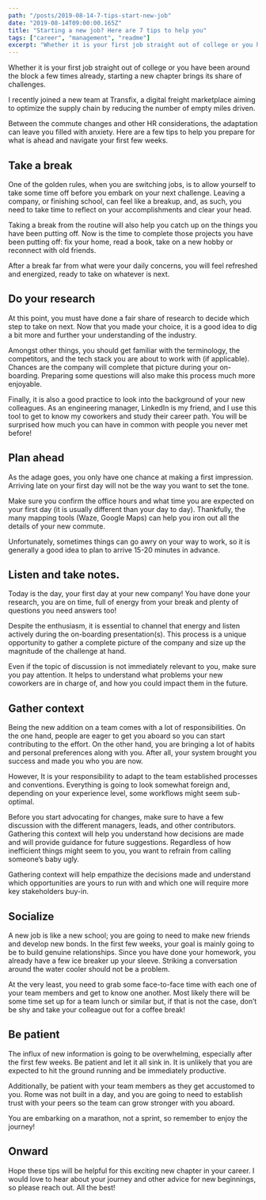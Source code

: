 ```yaml
---
path: "/posts/2019-08-14-7-tips-start-new-job"
date: "2019-08-14T09:00:00.165Z"
title: "Starting a new job? Here are 7 tips to help you"
tags: ["career", "management", "readme"]
excerpt: "Whether it is your first job straight out of college or you have been around the block a few times already, starting a new chapter brings its share of challenges."
---
```


Whether it is your first job straight out of college or you have been around the block a few times already, starting a new chapter brings its share of challenges.

I recently joined a new team at Transfix, a digital freight marketplace aiming to optimize the supply chain by reducing the number of empty miles driven.

Between the commute changes and other HR considerations, the adaptation can leave you filled with anxiety. Here are a few tips to help you prepare for what is ahead and navigate your first few weeks.

## Take a break

One of the golden rules, when you are switching jobs, is to allow yourself to take some time off before you embark on your next challenge. Leaving a company, or finishing school, can feel like a breakup, and, as such, you need to take time to reflect on your accomplishments and clear your head.

Taking a break from the routine will also help you catch up on the things you have been putting off. Now is the time to complete those projects you have been putting off: fix your home, read a book, take on a new hobby or reconnect with old friends.

After a break far from what were your daily concerns, you will feel refreshed and energized, ready to take on whatever is next.

## Do your research

At this point, you must have done a fair share of research to decide which step to take on next. Now that you made your choice, it is a good idea to dig a bit more and further your understanding of the industry.

Amongst other things, you should get familiar with the terminology, the competitors, and the tech stack you are about to work with (if applicable). Chances are the company will complete that picture during your on-boarding. Preparing some questions will also make this process much more enjoyable.

Finally, it is also a good practice to look into the background of your new colleagues. As an engineering manager, LinkedIn is my friend, and I use this tool to get to know my coworkers and study their career path. You will be surprised how much you can have in common with people you never met before!

## Plan ahead

As the adage goes, you only have one chance at making a first impression. Arriving late on your first day will not be the way you want to set the tone.

Make sure you confirm the office hours and what time you are expected on your first day (it is usually different than your day to day). Thankfully, the many mapping tools (Waze, Google Maps) can help you iron out all the details of your new commute.

Unfortunately, sometimes things can go awry on your way to work, so it is generally a good idea to plan to arrive 15-20 minutes in advance.

## Listen and take notes.

Today is the day, your first day at your new company! You have done your research, you are on time, full of energy from your break and plenty of questions you need answers too!

Despite the enthusiasm, it is essential to channel that energy and listen actively during the on-boarding presentation(s). This process is a unique opportunity to gather a complete picture of the company and size up the magnitude of the challenge at hand.

Even if the topic of discussion is not immediately relevant to you, make sure you pay attention. It helps to understand what problems your new coworkers are in charge of, and how you could impact them in the future.

## Gather context

Being the new addition on a team comes with a lot of responsibilities. On the one hand, people are eager to get you aboard so you can start contributing to the effort. On the other hand, you are bringing a lot of habits and personal preferences along with you. After all, your system brought you success and made you who you are now.

However, It is your responsibility to adapt to the team established processes and conventions. Everything is going to look somewhat foreign and, depending on your experience level, some workflows might seem sub-optimal.

Before you start advocating for changes, make sure to have a few discussion with the different managers, leads, and other contributors. Gathering this context will help you understand how decisions are made and will provide guidance for future suggestions. Regardless of how inefficient things might seem to you, you want to refrain from calling someone’s baby ugly.

Gathering context will help empathize the decisions made and understand which opportunities are yours to run with and which one will require more key stakeholders buy-in.

## Socialize

A new job is like a new school; you are going to need to make new friends and develop new bonds. In the first few weeks, your goal is mainly going to be to build genuine relationships. Since you have done your homework, you already have a few ice breaker up your sleeve.  Striking a conversation around the water cooler should not be a problem.

At the very least, you need to grab some face-to-face time with each one of your team members and get to know one another. Most likely there will be some time set up for a team lunch or similar but, if that is not the case, don’t be shy and take your colleague out for a coffee break!

## Be patient

The influx of new information is going to be overwhelming, especially after the first few weeks. Be patient and let it all sink in. It is unlikely that you are expected to hit the ground running and be immediately productive.

Additionally, be patient with your team members as they get accustomed to you. Rome was not built in a day, and you are going to need to establish trust with your peers so the team can grow stronger with you aboard.

You are embarking on a marathon, not a sprint, so remember to enjoy the journey!

## Onward

Hope these tips will be helpful for this exciting new chapter in your career. I would love to hear about your journey and other advice for new beginnings, so please reach out. All the best!
